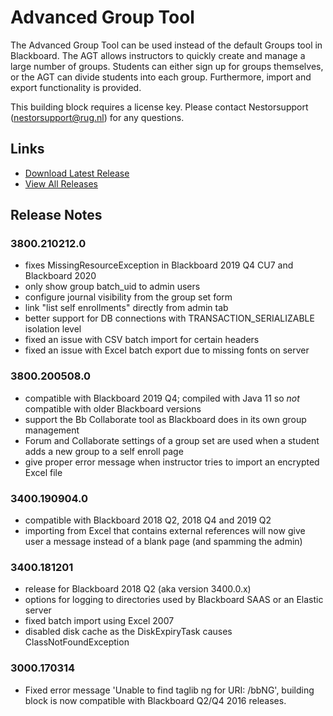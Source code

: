 # Advanced Group Tool
The Advanced Group Tool can be used instead of the default Groups tool in Blackboard. The AGT allows instructors to quickly create and manage a large number of groups. Students can either sign up for groups themselves, or the AGT can divide students into each group. Furthermore, import and export functionality is provided.

This building block requires a license key. Please contact Nestorsupport (nestorsupport@rug.nl) for any questions.

## Links
- [Download Latest Release](https://github.com/rijksuniversiteit-groningen/b2-AdvancedGroupTool/releases/latest)
- [View All Releases](https://github.com/rijksuniversiteit-groningen/b2-AdvancedGroupTool/releases)

## Release Notes

### 3800.210212.0
* fixes MissingResourceException in Blackboard 2019 Q4 CU7 and Blackboard 2020
* only show group batch_uid to admin users
* configure journal visibility from the group set form
* link "list self enrollments" directly from admin tab
* better support for DB connections with TRANSACTION_SERIALIZABLE isolation level
* fixed an issue with CSV batch import for certain headers
* fixed an issue with Excel batch export due to missing fonts on server

### 3800.200508.0
* compatible with Blackboard 2019 Q4; compiled with Java 11 so *not* compatible with older Blackboard versions
* support the Bb Collaborate tool as Blackboard does in its own group management
* Forum and Collaborate settings of a group set are used when a student adds a new group to a self enroll page
* give proper error message when instructor tries to import an encrypted Excel file

### 3400.190904.0

- compatible with Blackboard 2018 Q2, 2018 Q4 and 2019 Q2
- importing from Excel that contains external references will now give user a message instead of a blank page (and spamming the admin)

### 3400.181201

- release for Blackboard 2018 Q2 (aka version 3400.0.x)
- options for logging to directories used by Blackboard SAAS or an Elastic server
- fixed batch import using Excel 2007
- disabled disk cache as the DiskExpiryTask causes ClassNotFoundException

### 3000.170314

- Fixed error message 'Unable to find taglib ng for URI: /bbNG', building block is now compatible with Blackboard Q2/Q4 2016 releases.
